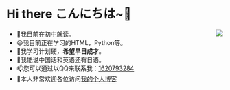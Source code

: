 # Hi there  こんにちは~🎈

- 🔭我目前在初中就读。<img  src="https://github-readme-stats.vercel.app/api?username=mayandev" align='Right'/>
- 😄我目前正在学习的HTML，Python等。
- 🍗我学习计划硬，**希望早日成才**。
- 💬我能说中国话和英语还有日语。
- 📫您可以通过以QQ来联系我：[1620793284](https://shang.qq.com//open_webaio.html)
- 🦄本人非常欢迎各位访问[我的个人博客](https://blog.china97.cn/)
